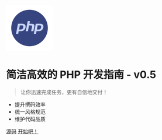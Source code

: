 <!-- _coverpage.md -->

![logo](logo.png)

# 简洁高效的 PHP 开发指南 - v0.5

> 让你迅速完成任务，更有自信地交付！

- 提升撰码效率
- 统一风格规范
- 维护代码品质

[源码](https://github.com/shengyou/kungfu.git)
[开始吧！](#about-laravel)
